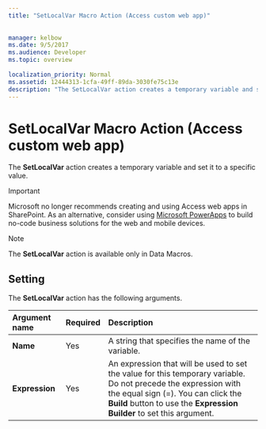 ```yaml
---
title: "SetLocalVar Macro Action (Access custom web app)"
 
 
manager: kelbow
ms.date: 9/5/2017
ms.audience: Developer
ms.topic: overview
  
localization_priority: Normal
ms.assetid: 12444313-1cfa-49ff-89da-3030fe75c13e
description: "The SetLocalVar action creates a temporary variable and set it to a specific value."
---
```


# SetLocalVar Macro Action (Access custom web app)

The **SetLocalVar** action creates a temporary variable and set it to a specific value. 
  
> [!IMPORTANT]
> Microsoft no longer recommends creating and using Access web apps in SharePoint. As an alternative, consider using [Microsoft PowerApps](https://powerapps.microsoft.com/en-us/) to build no-code business solutions for the web and mobile devices. 
  
> [!NOTE]
> The **SetLocalVar** action is available only in Data Macros. 
  
## Setting

The **SetLocalVar** action has the following arguments. 
  
|**Argument name**|**Required**|**Description**|
|:-----|:-----|:-----|
|**Name** <br/> |Yes  <br/> |A string that specifies the name of the variable.  <br/> |
|**Expression** <br/> |Yes  <br/> |An expression that will be used to set the value for this temporary variable. Do not precede the expression with the equal sign (=). You can click the **Build** button to use the **Expression Builder** to set this argument.  <br/> |
   

